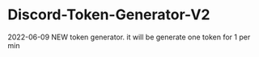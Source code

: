 # Discord-Token-Generator-V2
2022-06-09 NEW token generator. it will be generate one token for 1 per min
